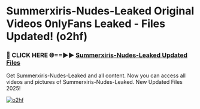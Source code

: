 # Summerxiris-Nudes-Leaked Original Videos 0nlyFans Leaked - Files Updated! (o2hf)

<h3>🔴 CLICK HERE 🌐==►► <a href="https://tinyurl.com/5h6xmrr3" rel="nofollow">Summerxiris-Nudes-Leaked Updated Files</a></h3>

Get Summerxiris-Nudes-Leaked and all content. Now you can access all videos and pictures of Summerxiris-Nudes-Leaked. New Updated Files 2025!

[![o2hf](https://i.imgur.com/KVD873Z.gif)](https://tinyurl.com/5h6xmrr3)
